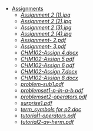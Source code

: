 - [Assignments](.\Chemistry\102\MS18\Assignments)
    - [_Assignment 2 (1).jpg_](Assignment%202%20(1).jpg)
    - [_Assignment 2 (2).jpg_](Assignment%202%20(2).jpg)
    - [_Assignment 2 (3).jpg_](Assignment%202%20(3).jpg)
    - [_Assignment 2 (4).jpg_](Assignment%202%20(4).jpg)
    - [_Assignment- 2.pdf_](Assignment-%202.pdf)
    - [_Assignment- 3.pdf_](Assignment-%203.pdf)
    - [_CHM102-Assign 4.docx_](CHM102-Assign%204.docx)
    - [_CHM102-Assign 5.pdf_](CHM102-Assign%205.pdf)
    - [_CHM102-Assign 6.pdf_](CHM102-Assign%206.pdf)
    - [_CHM102-Assign 7.docx_](CHM102-Assign%207.docx)
    - [_CHM102-Assign 8.docx_](CHM102-Assign%208.docx)
    - [_problem-sub1.pdf_](problem-sub1.pdf)
    - [_problemset1-p-in-a-b.pdf_](problemset1-p-in-a-b.pdf)
    - [_problemset2-operators.pdf_](problemset2-operators.pdf)
    - [_surprise1.pdf_](surprise1.pdf)
    - [_term_symbols for p2.doc_](term_symbols%20for%20p2.doc)
    - [_tutorial1-operators.pdf_](tutorial1-operators.pdf)
    - [_tutorial2-av-herm.pdf_](tutorial2-av-herm.pdf)
